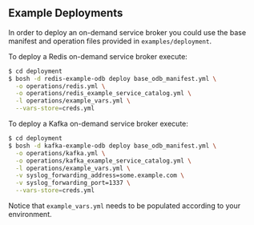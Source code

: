 ## Example Deployments

In order to deploy an on-demand service broker you could use the base manifest and
operation files provided in `examples/deployment`.


To deploy a Redis on-demand service broker execute:

```bash
$ cd deployment
$ bosh -d redis-example-odb deploy base_odb_manifest.yml \
  -o operations/redis.yml \
  -o operations/redis_example_service_catalog.yml \
  -l operations/example_vars.yml \
  --vars-store=creds.yml
```

To deploy a Kafka on-demand service broker execute:

```bash
$ cd deployment
$ bosh -d kafka-example-odb deploy base_odb_manifest.yml \
  -o operations/kafka.yml \
  -o operations/kafka_example_service_catalog.yml \
  -l operations/example_vars.yml \
  -v syslog_forwarding_address=some.example.com \
  -v syslog_forwarding_port=1337 \
  --vars-store=creds.yml
```

Notice that `example_vars.yml` needs to be populated according to your
environment.
